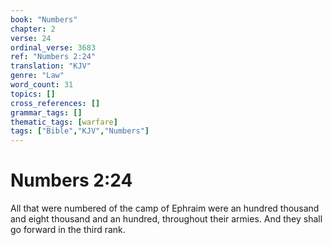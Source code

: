 ```yaml
---
book: "Numbers"
chapter: 2
verse: 24
ordinal_verse: 3683
ref: "Numbers 2:24"
translation: "KJV"
genre: "Law"
word_count: 31
topics: []
cross_references: []
grammar_tags: []
thematic_tags: [warfare]
tags: ["Bible","KJV","Numbers"]
---
```


# Numbers 2:24

All that were numbered of the camp of Ephraim were an hundred thousand and eight thousand and an hundred, throughout their armies. And they shall go forward in the third rank.
